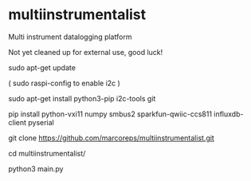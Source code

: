 # multiinstrumentalist
Multi instrument datalogging platform

Not yet cleaned up for external use, good luck!

sudo apt-get update

( sudo raspi-config to enable i2c )

sudo apt-get install python3-pip i2c-tools git

pip install python-vxi11 numpy smbus2 sparkfun-qwiic-ccs811 influxdb-client pyserial

git clone https://github.com/marcoreps/multiinstrumentalist.git

cd multiinstrumentalist/

python3 main.py
